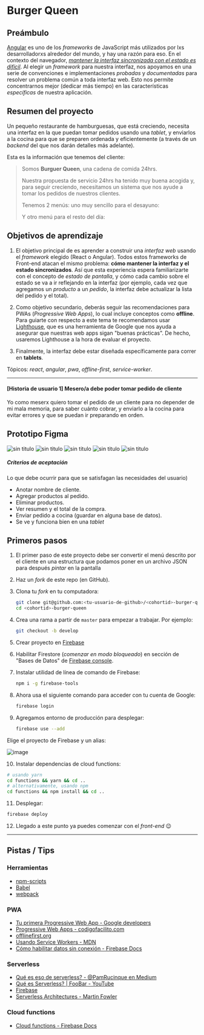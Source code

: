 # Burger Queen

## Preámbulo

 [Angular](https://angular.io/)
es uno de los _frameworks_ de JavaScript más utilizados por
lxs desarrolladorxs alrededor del mundo, y hay una razón para eso.
En el contexto del navegador, [_mantener la interfaz sincronizada con el estado
es difícil_](https://medium.com/dailyjs/the-deepest-reason-why-modern-javascript-frameworks-exist-933b86ebc445).
Al elegir un _framework_ para nuestra interfaz, nos apoyamos en una
serie de convenciones e implementaciones _probadas_ y _documentadas_ para
resolver un problema común a toda interfaz web. Esto nos permite concentrarnos
mejor (dedicar más tiempo) en las características _específicas_ de
nuestra aplicación.

## Resumen del proyecto

Un pequeño restaurante de hamburguesas, que está creciendo, necesita una
interfaz en la que puedan tomar pedidos usando una _tablet_, y enviarlos
a la cocina para que se preparen ordenada y eficientemente (a través de un
  _backend_ del que nos darán detalles más adelante).

Esta es la información que tenemos del cliente:

> Somos **Burguer Queen**, una cadena de comida 24hrs.
>
> Nuestra propuesta de servicio 24hrs ha tenido muy buena acogida y, para
> seguir creciendo, necesitamos un sistema que nos ayude a tomar los pedidos de
> nuestros clientes.
>
> Tenemos 2 menús: uno muy sencillo para el desayuno:
>
> 
>
> Y otro menú para el resto del día:
>
>


## Objetivos de aprendizaje

1. El objetivo principal de es aprender a construir una _interfaz web_ usando
el _framework_ elegido (React o Angular). Todos estos frameworks de
Front-end atacan el mismo problema: **cómo mantener la interfaz y el estado
sincronizados**. Así que esta experiencia espera familiarizarte con el concepto
de _estado de pantalla_, y cómo cada cambio sobre el estado se va a
ir reflejando en la interfaz (por ejemplo, cada vez que agregamos un _producto_
a un _pedido_, la interfaz debe actualizar la lista del pedido y el total).

2. Como objetivo secundario, deberás seguir las recomendaciones para PWAs
(_Progressive Web Apps_), lo cual incluye conceptos como **offline**. Para
guiarte con respecto a este tema te recomendamos usar [Lighthouse](https://developers.google.com/web/tools/lighthouse/?hl=es),
que es una herramienta de Google que nos ayuda a asegurar que nuestras web apps
sigan "buenas prácticas". De hecho, usaremos Lighthouse a la hora de evaluar el
proyecto.

3. Finalmente, la interfaz debe estar diseñada específicamente para correr en
**tablets**.

Tópicos: _react_, _angular_, _pwa_, _offline-first_, _service-worker_.



---------------------
#### [Historia de usuario 1] Mesero/a debe poder tomar pedido de cliente
Yo como meserx quiero tomar el pedido de un cliente para no depender de mi mala
memoria, para saber cuánto cobrar, y enviarlo a la cocina para evitar errores y
que se puedan ir preparando en orden.
## Prototipo Figma

![sin titulo](images/init.PNG)
![sin titulo](images/p2.PNG)
![sin titulo](images/P3.PNG)
![sin titulo](images/P4.PNG)
![sin titulo](images/P5.PNG)


##### Criterios de aceptación
Lo que debe ocurrir para que se satisfagan las necesidades del usuario)
  * Anotar nombre de cliente.
  * Agregar productos al pedido.
  * Eliminar productos.
  * Ver resumen y el total de la compra.
  * Enviar pedido a cocina (guardar en alguna base de datos).
  * Se ve y funciona bien en una _tablet_





## Primeros pasos

1. El primer paso de este proyecto debe ser convertir el menú descrito por el
cliente en una estructura que podamos poner en un archivo JSON para después
_pintar_ en la pantalla

2. Haz un _fork_ de este repo (en GitHub).

3. Clona tu _fork_ en tu computadora:

   ```sh
   git clone git@github.com:<tu-usuario-de-github>/<cohortid>-burger-queen.git
   cd <cohortid>-burger-queen
   ```

4. Crea una rama a partir de `master` para empezar a trabajar. Por ejemplo:

   ```sh
   git checkout -b develop
   ```

5. Crear proyecto en [Firebase](https://firebase.google.com/)

6. Habilitar Firestore (_comenzar en modo bloqueado_) en sección de "Bases de
   Datos" de [Firebase console](https://console.firebase.google.com/).

7. Instalar utilidad de línea de comando de Firebase:

   ```sh
   npm i -g firebase-tools
   ```
8. Ahora usa el siguiente comando para acceder con tu cuenta de Google:

   ```sh
   firebase login
   ```

9. Agregamos entorno de producción para desplegar:

   ```sh
   firebase use --add
   ```
  Elige el proyecto de Firebase y un alias:

  ![image](https://user-images.githubusercontent.com/25906896/46550922-06d6e480-c89c-11e8-8ee1-7cdbe0445884.png)


10. Instalar dependencias de cloud functions:

   ```sh
   # usando yarn
   cd functions && yarn && cd ..
   # alternativamente, usando npm
   cd functions && npm install && cd ..
   ```

11. Desplegar:

   ```sh
   firebase deploy
   ```

12. Llegado a este punto ya puedes comenzar con el _front-end_ :wink:

***

## Pistas / Tips


### Herramientas

* [npm-scripts](https://docs.npmjs.com/misc/scripts)
* [Babel](https://babeljs.io/)
* [webpack](https://webpack.js.org/)

### PWA

* [Tu primera Progressive Web App - Google developers](https://developers.google.com/web/fundamentals/codelabs/your-first-pwapp/?hl=es)
* [Progressive Web Apps - codigofacilito.com](https://codigofacilito.com/articulos/progressive-apps)
* [offlinefirst.org](http://offlinefirst.org/)
* [Usando Service Workers - MDN](https://developer.mozilla.org/es/docs/Web/API/Service_Worker_API/Using_Service_Workers)
* [Cómo habilitar datos sin conexión - Firebase Docs](https://firebase.google.com/docs/firestore/manage-data/enable-offline?hl=es-419)

### Serverless

* [Qué es eso de serverless? - @PamRucinque en Medium](https://medium.com/@PamRucinque/qu%C3%A9-es-eso-de-serverless-f4f6c8949b87)
* [Qué es Serverless? | FooBar - YouTube](https://www.youtube.com/watch?v=_SYHUpLi-2U)
* [Firebase](https://firebase.google.com/)
* [Serverless Architectures - Martin Fowler](https://www.martinfowler.com/articles/serverless.html)

### Cloud functions

* [Cloud functions - Firebase Docs](https://firebase.google.com/docs/functions/?hl=es-419)
